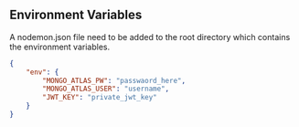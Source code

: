 ## Environment Variables

A nodemon.json file need to be added to the root directory which contains the environment variables.

```JSON
{
    "env": {
        "MONGO_ATLAS_PW": "passwaord_here",
        "MONGO_ATLAS_USER": "username",
        "JWT_KEY": "private_jwt_key"
    }
}
```